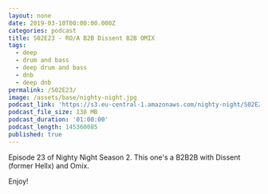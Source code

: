 ```yaml
---
layout: none
date: 2019-03-10T00:00:00.000Z
categories: podcast
title: S02E23 - RO/A B2B Dissent B2B OMIX
tags:
  - deep
  - drum and bass
  - deep drum and bass
  - dnb
  - deep dnb
permalink: /S02E23/
image: /assets/base/nighty-night.jpg
podcast_link: 'https://s3.eu-central-1.amazonaws.com/nighty-night/S02E23.mp3'
podcast_file_size: 138 MB
podcast_duration: '01:00:00'
podcast_length: 145360085
published: true
---
```

Episode 23 of Nighty Night Season 2. This one's a B2B2B with Dissent (former Hellx) and Omix.

Enjoy!
